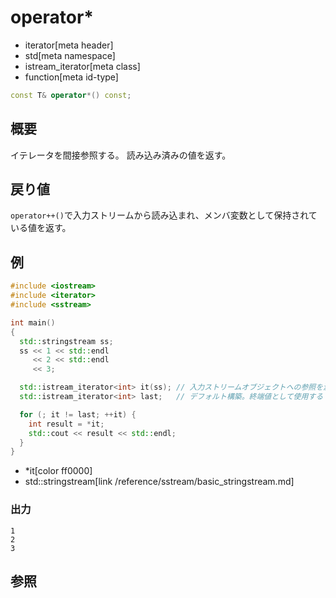 # operator*
* iterator[meta header]
* std[meta namespace]
* istream_iterator[meta class]
* function[meta id-type]

```cpp
const T& operator*() const;
```

## 概要
イテレータを間接参照する。
読み込み済みの値を返す。


## 戻り値
`operator++()`で入力ストリームから読み込まれ、メンバ変数として保持されている値を返す。


## 例
```cpp example
#include <iostream>
#include <iterator>
#include <sstream>

int main()
{
  std::stringstream ss;
  ss << 1 << std::endl
     << 2 << std::endl
     << 3;

  std::istream_iterator<int> it(ss); // 入力ストリームオブジェクトへの参照を渡す
  std::istream_iterator<int> last;   // デフォルト構築。終端値として使用する

  for (; it != last; ++it) {
    int result = *it;
    std::cout << result << std::endl;
  }
}
```
* *it[color ff0000]
* std::stringstream[link /reference/sstream/basic_stringstream.md]

### 出力
```
1
2
3
```

## 参照


